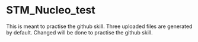 # STM_Nucleo_test
This is meant to practise the github skill.
Three uploaded files are generated by default. Changed will be done to practise the github skill.
